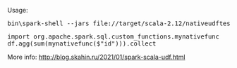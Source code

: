 Usage: 
<pre>bin\spark-shell --jars file://target/scala-2.12/nativeudftest_2.12-1.0.jar</pre>

<pre>import org.apache.spark.sql.custom_functions.mynativefunc
df.agg(sum(mynativefunc($"id"))).collect</pre>

More info: http://blog.skahin.ru/2021/01/spark-scala-udf.html
